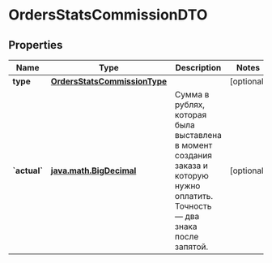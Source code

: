 
# OrdersStatsCommissionDTO

## Properties
| Name | Type | Description | Notes |
| ------------ | ------------- | ------------- | ------------- |
| **type** | [**OrdersStatsCommissionType**](OrdersStatsCommissionType.md) |  |  [optional] |
| **&#x60;actual&#x60;** | [**java.math.BigDecimal**](java.math.BigDecimal.md) | Сумма в рублях, которая была выставлена в момент создания заказа и которую нужно оплатить. Точность — два знака после запятой.  |  [optional] |



